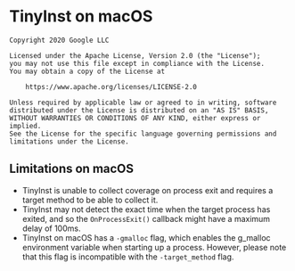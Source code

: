 # TinyInst on macOS

```
Copyright 2020 Google LLC

Licensed under the Apache License, Version 2.0 (the "License");
you may not use this file except in compliance with the License.
You may obtain a copy of the License at

    https://www.apache.org/licenses/LICENSE-2.0

Unless required by applicable law or agreed to in writing, software
distributed under the License is distributed on an "AS IS" BASIS,
WITHOUT WARRANTIES OR CONDITIONS OF ANY KIND, either express or implied.
See the License for the specific language governing permissions and
limitations under the License.
```

## Limitations on macOS

* TinyInst is unable to collect coverage on process exit and requires a target method to be able to collect it.
* TinyInst may not detect the exact time when the target process has exited, and so the `OnProcessExit()` callback might have a maximum delay of 100ms.
* TinyInst on macOS has a `-gmalloc` flag, which enables the g_malloc environment variable when starting up a process. However, please note that this flag is incompatible with the `-target_method` flag.